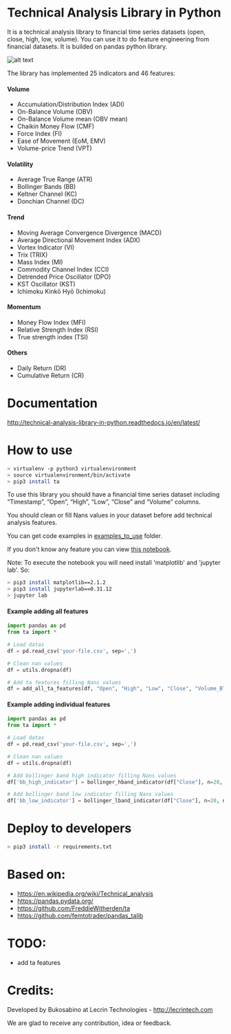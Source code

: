 # Technical Analysis Library in Python

It is a technical analysis library to financial time series datasets (open, close, high, low, volume). You can use it to do feature engineering from financial datasets. It is builded on pandas python library.

![alt text](https://raw.githubusercontent.com/bukosabino/ta/master/doc/figure.png)

The library has implemented 25 indicators and 46 features:

#### Volume

* Accumulation/Distribution Index (ADI)
* On-Balance Volume (OBV)
* On-Balance Volume mean (OBV mean)
* Chaikin Money Flow (CMF)
* Force Index (FI)
* Ease of Movement (EoM, EMV)
* Volume-price Trend (VPT)

#### Volatility

* Average True Range (ATR)
* Bollinger Bands (BB)
* Keltner Channel (KC)
* Donchian Channel (DC)

#### Trend

* Moving Average Convergence Divergence (MACD)
* Average Directional Movement Index (ADX)
* Vortex Indicator (VI)
* Trix (TRIX)
* Mass Index (MI)
* Commodity Channel Index (CCI)
* Detrended Price Oscillator (DPO)
* KST Oscillator (KST)
* Ichimoku Kinkō Hyō (Ichimoku)

#### Momentum

* Money Flow Index (MFI)
* Relative Strength Index (RSI)
* True strength index (TSI)

#### Others

* Daily Return (DR)
* Cumulative Return (CR)


# Documentation

http://technical-analysis-library-in-python.readthedocs.io/en/latest/


# How to use


```sh
> virtualenv -p python3 virtualenvironment
> source virtualenvironment/bin/activate
> pip3 install ta
```

To use this library you should have a financial time series dataset including “Timestamp”, “Open”, “High”, “Low”, “Close” and “Volume” columns.

You should clean or fill Nans values in your dataset before add technical analysis features.

You can get code examples in [examples_to_use](https://github.com/bukosabino/ta/tree/master/examples_to_use) folder.

If you don't know any feature you can view [this notebook](https://github.com/bukosabino/ta/blob/master/examples_to_use/visualize_features.ipynb).

Note: To execute the notebook you will need install 'matplotlib' and 'jupyter lab'. So:

```sh
> pip3 install matplotlib==2.1.2
> pip3 install jupyterlab==0.31.12
> jupyter lab
```


#### Example adding all features

```python
import pandas as pd
from ta import *

# Load datas
df = pd.read_csv('your-file.csv', sep=',')

# Clean nan values
df = utils.dropna(df)

# Add ta features filling Nans values
df = add_all_ta_features(df, "Open", "High", "Low", "Close", "Volume_BTC", fillna=True)
```


#### Example adding individual features

```python
import pandas as pd
from ta import *

# Load datas
df = pd.read_csv('your-file.csv', sep=',')

# Clean nan values
df = utils.dropna(df)

# Add bollinger band high indicator filling Nans values
df['bb_high_indicator'] = bollinger_hband_indicator(df["Close"], n=20, ndev=2, fillna=True)

# Add bollinger band low indicator filling Nans values
df['bb_low_indicator'] = bollinger_lband_indicator(df["Close"], n=20, ndev=2, fillna=True)
```


# Deploy to developers

```sh
> pip3 install -r requirements.txt
```


# Based on:

* https://en.wikipedia.org/wiki/Technical_analysis
* https://pandas.pydata.org/
* https://github.com/FreddieWitherden/ta
* https://github.com/femtotrader/pandas_talib


# TODO:

* add ta features


# Credits:

Developed by Bukosabino at Lecrin Technologies - http://lecrintech.com

We are glad to receive any contribution, idea or feedback.
